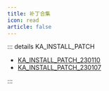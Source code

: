 ```yaml
---
title: 补丁合集
icon: read
article: false
---
```


::: details KA_INSTALL_PATCH

- [KA_INSTALL_PATCH_230110](/posts/ka_install_patch_230110.html)
- [KA_INSTALL_PATCH_230107](/posts/ka_install_patch_230107.html)


:::